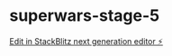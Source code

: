 # superwars-stage-5

[Edit in StackBlitz next generation editor ⚡️](https://stackblitz.com/~/github.com/kamakship18/superwars-stage-5)